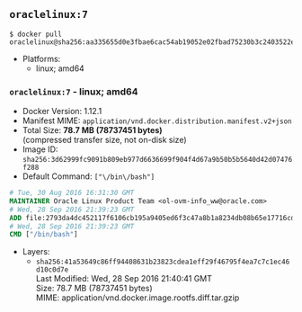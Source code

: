 ## `oraclelinux:7`

```console
$ docker pull oraclelinux@sha256:aa335655d0e3fbae6cac54ab19052e02fbad75230b3c2403522e8a23fcdd64de
```

-	Platforms:
	-	linux; amd64

### `oraclelinux:7` - linux; amd64

-	Docker Version: 1.12.1
-	Manifest MIME: `application/vnd.docker.distribution.manifest.v2+json`
-	Total Size: **78.7 MB (78737451 bytes)**  
	(compressed transfer size, not on-disk size)
-	Image ID: `sha256:3d62999fc9091b809eb977d6636699f904f4d67a9b50b5b5640d42d07476f288`
-	Default Command: `["\/bin\/bash"]`

```dockerfile
# Tue, 30 Aug 2016 16:31:30 GMT
MAINTAINER Oracle Linux Product Team <ol-ovm-info_ww@oracle.com>
# Wed, 28 Sep 2016 21:39:23 GMT
ADD file:2793da4dc452117f6106cb195a9405ed6f3c47a8b1a8234db08b65e17716cdf9 in / 
# Wed, 28 Sep 2016 21:39:23 GMT
CMD ["/bin/bash"]
```

-	Layers:
	-	`sha256:41a53649c86ff94408631b23823cdea1eff29f46795f4ea7c7c1ec46d10c0d7e`  
		Last Modified: Wed, 28 Sep 2016 21:40:41 GMT  
		Size: 78.7 MB (78737451 bytes)  
		MIME: application/vnd.docker.image.rootfs.diff.tar.gzip
